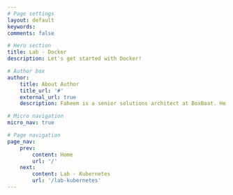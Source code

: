 ```yaml
---
# Page settings
layout: default
keywords:
comments: false

# Hero section
title: Lab - Docker
description: Let's get started with Docker! 

# Author box
author:
    title: About Author
    title_url: '#'
    external_url: true
    description: Faheem is a senior solutions architect at BoxBoat. He's delivered projects in various clouds. Azure remains his favorite.

# Micro navigation
micro_nav: true

# Page navigation
page_nav:
    prev:
        content: Home
        url: '/'
    next:
        content: Lab - Kubernetes
        url: '/lab-kubernetes'
---
```


